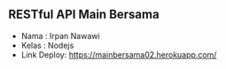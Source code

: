 ## RESTful API Main Bersama 
- Nama : Irpan Nawawi
- Kelas : Nodejs
- Link Deploy: https://mainbersama02.herokuapp.com/